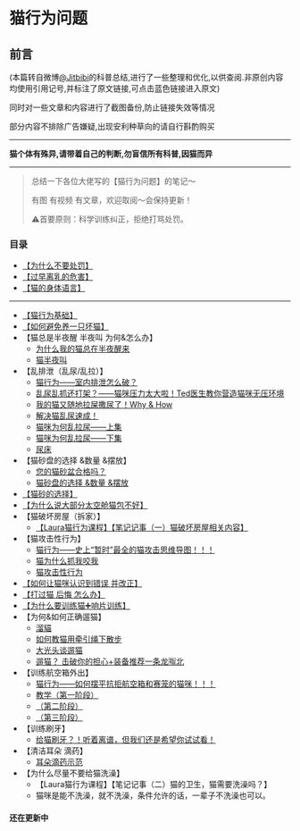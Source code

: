 # 猫行为问题
## 前言
(本篇转自微博[@Jitbibi](https://weibo.com/1912422243/I6Rrbdtf0)的科普总结,进行了一些整理和优化,以供查阅.非原创内容均使用引用记号,并标注了原文链接,可点击蓝色链接进入原文)

同时对一些文章和内容进行了截图备份,防止链接失效等情况

部分内容不排除广告嫌疑,出现安利种草向的请自行斟酌购买

*************
__猫个体有殊异,请带着自己的判断,勿盲信所有科普,因猫而异__
*************

> 总结一下各位大佬写的【猫行为问题】的笔记～
> 
> 有图 有视频 有文章，欢迎取阅～会保持更新！
> 
> ⚠️首要原则：科学训练纠正，拒绝打骂处罚。
### 目录
- [【为什么不要处罚】](https://github.com/GinirohikoCha/CatProblems/blob/master/%E7%8C%AB%E7%9A%84%E8%A1%8C%E4%B8%BA%E9%97%AE%E9%A2%98/%E3%80%90%E4%B8%BA%E4%BB%80%E4%B9%88%E4%B8%8D%E8%A6%81%E5%A4%84%E7%BD%9A%E3%80%91.jpg)
- [【过早离乳的危害】](https://github.com/GinirohikoCha/CatProblems/blob/master/%E7%8C%AB%E7%9A%84%E8%A1%8C%E4%B8%BA%E9%97%AE%E9%A2%98/%E3%80%90%E8%BF%87%E6%97%A9%E7%A6%BB%E4%B9%B3%E7%9A%84%E5%8D%B1%E5%AE%B3%E3%80%91.jpg)
- [【猫的身体语言】](https://github.com/GinirohikoCha/CatProblems/blob/master/%E7%8C%AB%E7%9A%84%E8%A1%8C%E4%B8%BA%E9%97%AE%E9%A2%98/%E3%80%90%E7%8C%AB%E7%9A%84%E8%BA%AB%E4%BD%93%E8%AF%AD%E8%A8%80%E3%80%91.jpg)
*************
- [【猫行为基础】](https://github.com/GinirohikoCha/CatProblems/blob/master/%E7%8C%AB%E7%9A%84%E8%A1%8C%E4%B8%BA%E9%97%AE%E9%A2%98/%E7%8C%AB%E8%A1%8C%E4%B8%BA%E5%9F%BA%E7%A1%80.md)
- [【如何避免养一只坏猫】](https://github.com/GinirohikoCha/CatProblems/blob/master/%E7%8C%AB%E7%9A%84%E8%A1%8C%E4%B8%BA%E9%97%AE%E9%A2%98/%E5%A6%82%E4%BD%95%E9%81%BF%E5%85%8D%E5%85%BB%E4%B8%80%E5%8F%AA%E5%9D%8F%E7%8C%AB.md)
- 【猫总是半夜醒 半夜叫 为何&怎么办】
	* [为什么我的猫总在半夜醒来](https://github.com/GinirohikoCha/CatProblems/blob/master/%E7%8C%AB%E7%9A%84%E8%A1%8C%E4%B8%BA%E9%97%AE%E9%A2%98/%E3%80%90%E7%8C%AB%E6%80%BB%E6%98%AF%E5%8D%8A%E5%A4%9C%E9%86%92%20%E5%8D%8A%E5%A4%9C%E5%8F%AB%20%E4%B8%BA%E4%BD%95%26%E6%80%8E%E4%B9%88%E5%8A%9E%E3%80%91.jpg)
	* [猫半夜叫](https://github.com/GinirohikoCha/CatProblems/blob/master/%E7%8C%AB%E7%9A%84%E8%A1%8C%E4%B8%BA%E9%97%AE%E9%A2%98/%E7%8C%AB%E5%8D%8A%E5%A4%9C%E5%8F%AB.md)
- 【乱排泄（乱尿/乱拉）】
	* [猫行为——室内排泄怎么破？](https://github.com/GinirohikoCha/CatProblems/blob/master/%E7%8C%AB%E7%9A%84%E8%A1%8C%E4%B8%BA%E9%97%AE%E9%A2%98/%E7%8C%AB%E8%A1%8C%E4%B8%BA%E2%80%94%E2%80%94%E5%AE%A4%E5%86%85%E6%8E%92%E6%B3%84%E6%80%8E%E4%B9%88%E7%A0%B4%EF%BC%9F.md)
	* [乱尿乱抓还打架？——猫咪压力太大啦！Ted医生教你营造猫咪无压环境](https://github.com/GinirohikoCha/CatProblems/blob/master/%E7%8C%AB%E7%9A%84%E8%A1%8C%E4%B8%BA%E9%97%AE%E9%A2%98/%E4%B9%B1%E5%B0%BF%E4%B9%B1%E6%8A%93%E8%BF%98%E6%89%93%E6%9E%B6%EF%BC%9F%E2%80%94%E2%80%94%E7%8C%AB%E5%92%AA%E5%8E%8B%E5%8A%9B%E5%A4%AA%E5%A4%A7%E5%95%A6%EF%BC%81Ted%E5%8C%BB%E7%94%9F%E6%95%99%E4%BD%A0%E8%90%A5%E9%80%A0%E7%8C%AB%E5%92%AA%E6%97%A0%E5%8E%8B%E7%8E%AF%E5%A2%83.md)
	* [我的猫又随地拉屎撒尿了！Why & How](https://github.com/GinirohikoCha/CatProblems/blob/master/%E7%8C%AB%E7%9A%84%E8%A1%8C%E4%B8%BA%E9%97%AE%E9%A2%98/%E6%88%91%E7%9A%84%E7%8C%AB%E5%8F%88%E9%9A%8F%E5%9C%B0%E6%8B%89%E5%B1%8E%E6%92%92%E5%B0%BF%E4%BA%86%EF%BC%81Why%26How.md)
	* [解决猫乱尿速成！](https://github.com/GinirohikoCha/CatProblems/blob/master/%E7%8C%AB%E7%9A%84%E8%A1%8C%E4%B8%BA%E9%97%AE%E9%A2%98/%E8%A7%A3%E5%86%B3%E7%8C%AB%E4%B9%B1%E5%B0%BF%E9%80%9F%E6%88%90%EF%BC%81.md)
	* [猫咪为何乱拉尿——上集](https://github.com/GinirohikoCha/CatProblems/blob/master/%E7%8C%AB%E7%9A%84%E8%A1%8C%E4%B8%BA%E9%97%AE%E9%A2%98/%E7%8C%AB%E5%92%AA%E4%B8%BA%E4%BD%95%E4%B9%B1%E6%8B%89%E5%B0%BF%E2%80%94%E2%80%94%E4%B8%8A%E9%9B%86.md)
	* [猫咪为何乱拉尿——下集](https://github.com/GinirohikoCha/CatProblems/blob/master/%E7%8C%AB%E7%9A%84%E8%A1%8C%E4%B8%BA%E9%97%AE%E9%A2%98/%E7%8C%AB%E5%92%AA%E4%B8%BA%E4%BD%95%E4%B9%B1%E6%8B%89%E5%B0%BF%E2%80%94%E2%80%94%E4%B8%8B%E9%9B%86.md)
	* [尿床](https://github.com/GinirohikoCha/CatProblems/blob/master/%E7%8C%AB%E7%9A%84%E8%A1%8C%E4%B8%BA%E9%97%AE%E9%A2%98/%E5%B0%BF%E5%BA%8A.md)
- 【猫砂盘的选择 &数量 &摆放】
	* [您的猫砂盆合格吗？](https://github.com/GinirohikoCha/CatProblems/blob/master/%E7%8C%AB%E7%9A%84%E8%A1%8C%E4%B8%BA%E9%97%AE%E9%A2%98/%E6%82%A8%E7%9A%84%E7%8C%AB%E7%A0%82%E7%9B%86%E5%90%88%E6%A0%BC%E5%90%97%EF%BC%9F.md)
	* [猫砂盘的选择 &数量 &摆放](https://github.com/GinirohikoCha/CatProblems/blob/master/%E7%8C%AB%E7%9A%84%E8%A1%8C%E4%B8%BA%E9%97%AE%E9%A2%98/%E3%80%90%E7%8C%AB%E7%A0%82%E7%9B%98%E7%9A%84%E9%80%89%E6%8B%A9%20%26%E6%95%B0%E9%87%8F%20%26%E6%91%86%E6%94%BE%E3%80%91.jpg)
- [【猫砂的选择】](https://github.com/GinirohikoCha/CatProblems/blob/master/%E7%8C%AB%E7%9A%84%E8%A1%8C%E4%B8%BA%E9%97%AE%E9%A2%98/%E7%8C%AB%E7%A0%82%E7%9A%84%E9%80%89%E6%8B%A9.md)
- [【为什么说大部分太空舱猫包不好】](https://github.com/GinirohikoCha/CatProblems/blob/master/%E7%8C%AB%E7%9A%84%E8%A1%8C%E4%B8%BA%E9%97%AE%E9%A2%98/%E4%B8%BA%E4%BB%80%E4%B9%88%E8%AF%B4%E5%A4%A7%E9%83%A8%E5%88%86%E5%A4%AA%E7%A9%BA%E8%88%B1%E7%8C%AB%E5%8C%85%E4%B8%8D%E5%A5%BD.md)
- 【猫破坏房屋（拆家）】
	* [【Laura猫行为课程】【笔记记事（一）猫破坏房屋相关内容】](https://github.com/GinirohikoCha/CatProblems/blob/master/%E7%8C%AB%E7%9A%84%E8%A1%8C%E4%B8%BA%E9%97%AE%E9%A2%98/%E7%8C%AB%E8%A1%8C%E4%B8%BA%E8%AF%BE%E7%A8%8BLaura%20-%20%E7%AC%94%E8%AE%B0%E8%AE%B0%E4%BA%8B%EF%BC%88%E4%B8%80%EF%BC%89%E7%8C%AB%E7%A0%B4%E5%9D%8F%E6%88%BF%E5%B1%8B%E7%9B%B8%E5%85%B3%E5%86%85%E5%AE%B9.md)
- 【猫攻击性行为】
	* [猫行为——史上“暂时”最全的猫攻击思维导图！！！ ](https://github.com/GinirohikoCha/CatProblems/blob/master/%E7%8C%AB%E7%9A%84%E8%A1%8C%E4%B8%BA%E9%97%AE%E9%A2%98/%E7%8C%AB%E8%A1%8C%E4%B8%BA%E2%80%94%E2%80%94%E5%8F%B2%E4%B8%8A%E2%80%9C%E6%9A%82%E6%97%B6%E2%80%9D%E6%9C%80%E5%85%A8%E7%9A%84%E7%8C%AB%E6%94%BB%E5%87%BB%E6%80%9D%E7%BB%B4%E5%AF%BC%E5%9B%BE%EF%BC%81%EF%BC%81%EF%BC%81%20.md)
	* [猫为什么抓我咬我](https://github.com/GinirohikoCha/CatProblems/blob/master/%E7%8C%AB%E7%9A%84%E8%A1%8C%E4%B8%BA%E9%97%AE%E9%A2%98/%E7%8C%AB%E4%B8%BA%E4%BB%80%E4%B9%88%E6%8A%93%E6%88%91%E5%92%AC%E6%88%91.md)
	* [猫攻击性行为](https://github.com/GinirohikoCha/CatProblems/blob/master/%E7%8C%AB%E7%9A%84%E8%A1%8C%E4%B8%BA%E9%97%AE%E9%A2%98/%E3%80%90%E7%8C%AB%E6%94%BB%E5%87%BB%E6%80%A7%E8%A1%8C%E4%B8%BA%E3%80%91.jpg)
- [【如何让猫咪认识到错误 并改正】](https://github.com/GinirohikoCha/CatProblems/blob/master/%E7%8C%AB%E7%9A%84%E8%A1%8C%E4%B8%BA%E9%97%AE%E9%A2%98/%E5%A6%82%E4%BD%95%E8%AE%A9%E7%8C%AB%E5%92%AA%E8%AE%A4%E8%AF%86%E5%88%B0%E9%94%99%E8%AF%AF%E5%B9%B6%E6%94%B9%E6%AD%A3.md)
- [【打过猫 后悔 怎么办】](https://github.com/GinirohikoCha/CatProblems/blob/master/%E7%8C%AB%E7%9A%84%E8%A1%8C%E4%B8%BA%E9%97%AE%E9%A2%98/%E6%89%93%E8%BF%87%E7%8C%AB%20%E5%90%8E%E6%82%94%20%E6%80%8E%E4%B9%88%E5%8A%9E.md)
- [【为什么要训练猫➕响片训练】](https://github.com/GinirohikoCha/CatProblems/blob/master/%E7%8C%AB%E7%9A%84%E8%A1%8C%E4%B8%BA%E9%97%AE%E9%A2%98/%E4%B8%BA%E4%BB%80%E4%B9%88%E8%A6%81%E8%AE%AD%E7%BB%83%E7%8C%AB%E2%9E%95%E5%93%8D%E7%89%87%E8%AE%AD%E7%BB%83.md)
- 【为何&如何正确遛猫】
	* [溜貓](https://github.com/GinirohikoCha/CatProblems/blob/master/%E7%8C%AB%E7%9A%84%E8%A1%8C%E4%B8%BA%E9%97%AE%E9%A2%98/%E6%BA%9C%E8%B2%93.md)
	* [如何教猫用牵引绳下散步](https://github.com/GinirohikoCha/CatProblems/blob/master/%E7%8C%AB%E7%9A%84%E8%A1%8C%E4%B8%BA%E9%97%AE%E9%A2%98/%E5%A6%82%E4%BD%95%E6%95%99%E7%8C%AB%E7%94%A8%E7%89%B5%E5%BC%95%E7%BB%B3%E4%B8%8B%E6%95%A3%E6%AD%A5.md)
	* [大光头谈遛猫](https://github.com/GinirohikoCha/CatProblems/blob/master/%E7%8C%AB%E7%9A%84%E8%A1%8C%E4%B8%BA%E9%97%AE%E9%A2%98/%E5%A4%A7%E5%85%89%E5%A4%B4%E8%B0%88%E9%81%9B%E7%8C%AB.md)
	* [遛猫？ 击破你的担心+装备推荐一条龙🈯️北](https://github.com/GinirohikoCha/CatProblems/blob/master/%E7%8C%AB%E7%9A%84%E8%A1%8C%E4%B8%BA%E9%97%AE%E9%A2%98/%E9%81%9B%E7%8C%AB%EF%BC%9F%20%E5%87%BB%E7%A0%B4%E4%BD%A0%E7%9A%84%E6%8B%85%E5%BF%83%2B%E8%A3%85%E5%A4%87%E6%8E%A8%E8%8D%90%E4%B8%80%E6%9D%A1%E9%BE%99%F0%9F%88%AF%EF%B8%8F%E5%8C%97.md)
- 【训练航空箱外出】
	* [猫行为——如何摆平抗拒航空箱和赛笼的猫咪！！！](https://github.com/GinirohikoCha/CatProblems/blob/master/%E7%8C%AB%E7%9A%84%E8%A1%8C%E4%B8%BA%E9%97%AE%E9%A2%98/%E7%8C%AB%E8%A1%8C%E4%B8%BA%E2%80%94%E2%80%94%E5%A6%82%E4%BD%95%E6%91%86%E5%B9%B3%E6%8A%97%E6%8B%92%E8%88%AA%E7%A9%BA%E7%AE%B1%E5%92%8C%E8%B5%9B%E7%AC%BC%E7%9A%84%E7%8C%AB%E5%92%AA%EF%BC%81%EF%BC%81%EF%BC%81.md)
	* [教学（第一阶段）](https://github.com/GinirohikoCha/CatProblems/blob/master/%E7%8C%AB%E7%9A%84%E8%A1%8C%E4%B8%BA%E9%97%AE%E9%A2%98/%E8%AE%AD%E7%BB%83%E8%88%AA%E7%A9%BA%E7%AE%B1%E5%A4%96%E5%87%BA%E6%95%99%E5%AD%A6%E7%AC%AC%E4%B8%80%E9%98%B6%E6%AE%B5.md)
	* [（第二阶段）](https://github.com/GinirohikoCha/CatProblems/blob/master/%E7%8C%AB%E7%9A%84%E8%A1%8C%E4%B8%BA%E9%97%AE%E9%A2%98/%E8%AE%AD%E7%BB%83%E8%88%AA%E7%A9%BA%E7%AE%B1%E5%A4%96%E5%87%BA%E6%95%99%E5%AD%A6%E7%AC%AC%E4%BA%8C%E9%98%B6%E6%AE%B5.md)
	* [（第三阶段）](https://github.com/GinirohikoCha/CatProblems/blob/master/%E7%8C%AB%E7%9A%84%E8%A1%8C%E4%B8%BA%E9%97%AE%E9%A2%98/%E8%AE%AD%E7%BB%83%E8%88%AA%E7%A9%BA%E7%AE%B1%E5%A4%96%E5%87%BA%E6%95%99%E5%AD%A6%E7%AC%AC%E4%B8%89%E9%98%B6%E6%AE%B5.md)
- 【训练刷牙】
	* [给猫刷牙？！听着离谱，但我们还是希望你试试看！](https://github.com/GinirohikoCha/CatProblems/blob/master/%E7%8C%AB%E7%9A%84%E8%A1%8C%E4%B8%BA%E9%97%AE%E9%A2%98/%E7%BB%99%E7%8C%AB%E5%88%B7%E7%89%99%EF%BC%9F%EF%BC%81%E5%90%AC%E7%9D%80%E7%A6%BB%E8%B0%B1%EF%BC%8C%E4%BD%86%E6%88%91%E4%BB%AC%E8%BF%98%E6%98%AF%E5%B8%8C%E6%9C%9B%E4%BD%A0%E8%AF%95%E8%AF%95%E7%9C%8B%EF%BC%81.md)
- 【清洁耳朵 滴药】
	* [耳朵滴药示范](https://github.com/GinirohikoCha/CatProblems/blob/master/%E7%8C%AB%E7%9A%84%E8%A1%8C%E4%B8%BA%E9%97%AE%E9%A2%98/%E8%80%B3%E6%9C%B5%E6%BB%B4%E8%8D%AF%E7%A4%BA%E8%8C%83.md)
- 【为什么尽量不要给猫洗澡】
	* 【Laura猫行为课程】【笔记记事（二）猫的卫生，猫需要洗澡吗？】 
	* 猫咪是能不洗澡，就不洗澡，条件允许的话，一辈子不洗澡也可以。
#### 还在更新中